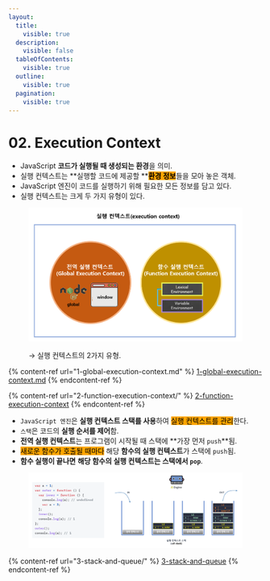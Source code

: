 ```yaml
---
layout:
  title:
    visible: true
  description:
    visible: false
  tableOfContents:
    visible: true
  outline:
    visible: true
  pagination:
    visible: true
---
```


# 02. Execution Context

* JavaScript **코드가 실행될 때 생성되는 환경**을 의미.
* 실행 컨텍스트는 **실행할 코드에 제공할 **<mark style="background-color:orange;">**환경 정보**</mark>들을 모아 놓은 객체.
* JavaScript 엔진이 코드를 실행하기 위해 필요한 모든 정보를 담고 있다.
* 실행 컨텍스트는 크게 두 가지 유형이 있다.

<div align="left">

<figure><img src="../../.gitbook/assets/2023-12-22 17 27 16 (1).png" alt=""><figcaption><p>→ 실행 컨텍스트의 2가지 유형.</p></figcaption></figure>

</div>

{% content-ref url="1-global-execution-context.md" %}
[1-global-execution-context.md](1-global-execution-context.md)
{% endcontent-ref %}

{% content-ref url="2-function-execution-context/" %}
[2-function-execution-context](2-function-execution-context/)
{% endcontent-ref %}

* `JavaScript 엔진`은 **실행 컨텍스트 스택를 사용**하여 <mark style="background-color:orange;">실행 컨텍스트를 관리</mark>한다.&#x20;
* `스택`은 코드의 **실행 순서를 제어**함.
* **전역 실행 컨텍스트**는 프로그램이 시작될 때 스택에 **가장 먼저 `push`**됨.
* <mark style="background-color:orange;">새로운 함수가 호출될 때마다</mark> 해당 **함수의 실행 컨텍스트**가 스택에 `push`됨.
* **함수 실행이 끝나면** **해당 함수의 실행 컨텍스트는 스택에서 `pop`**.

<figure><img src="../../.gitbook/assets/2023-12-22 18 08 24 (1).png" alt=""><figcaption></figcaption></figure>

{% content-ref url="3-stack-and-queue/" %}
[3-stack-and-queue](3-stack-and-queue/)
{% endcontent-ref %}

